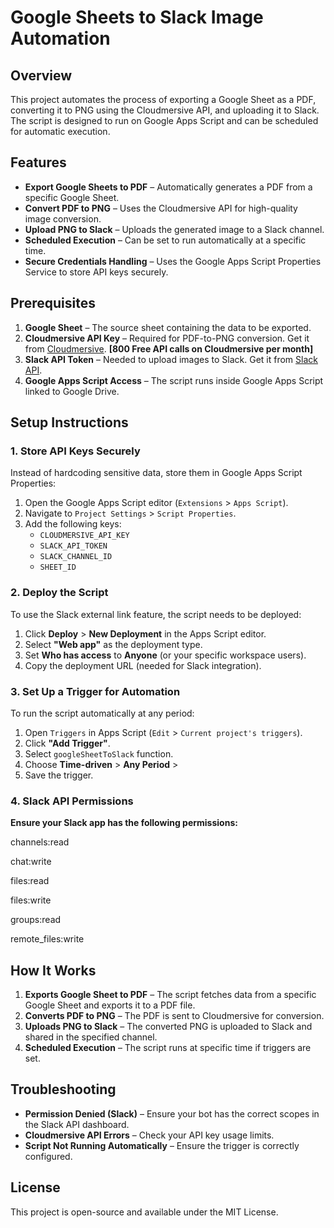 # Google Sheets to Slack Image Automation

## Overview

This project automates the process of exporting a Google Sheet as a PDF, converting it to PNG using the Cloudmersive API, and uploading it to Slack. The script is designed to run on Google Apps Script and can be scheduled for automatic execution.

## Features

- **Export Google Sheets to PDF** – Automatically generates a PDF from a specific Google Sheet.
- **Convert PDF to PNG** – Uses the Cloudmersive API for high-quality image conversion.
- **Upload PNG to Slack** – Uploads the generated image to a Slack channel.
- **Scheduled Execution** – Can be set to run automatically at a specific time.
- **Secure Credentials Handling** – Uses the Google Apps Script Properties Service to store API keys securely.

## Prerequisites

1. **Google Sheet** – The source sheet containing the data to be exported.
2. **Cloudmersive API Key** – Required for PDF-to-PNG conversion. Get it from [Cloudmersive](https://www.cloudmersive.com). ****[800 Free API calls on Cloudmersive per month]****
3. **Slack API Token** – Needed to upload images to Slack. Get it from [Slack API](https://api.slack.com/apps).
4. **Google Apps Script Access** – The script runs inside Google Apps Script linked to Google Drive.

## Setup Instructions

### 1. Store API Keys Securely
Instead of hardcoding sensitive data, store them in Google Apps Script Properties:

1. Open the Google Apps Script editor (`Extensions` > `Apps Script`).
2. Navigate to `Project Settings` > `Script Properties`.
3. Add the following keys:
   - `CLOUDMERSIVE_API_KEY`
   - `SLACK_API_TOKEN`
   - `SLACK_CHANNEL_ID`
   - `SHEET_ID`

### 2. Deploy the Script

To use the Slack external link feature, the script needs to be deployed:

1. Click **Deploy** > **New Deployment** in the Apps Script editor.
2. Select **"Web app"** as the deployment type.
3. Set **Who has access** to **Anyone** (or your specific workspace users).
4. Copy the deployment URL (needed for Slack integration).

### 3. Set Up a Trigger for Automation

To run the script automatically at any period:

1. Open `Triggers` in Apps Script (`Edit` > `Current project's triggers`).
2. Click **"Add Trigger"**.
3. Select `googleSheetToSlack` function.
4. Choose **Time-driven** > **Any Period** >
5. Save the trigger.

### 4. Slack API Permissions

**Ensure your Slack app has the following permissions:**
 
channels:read

chat:write

files:read

files:write

groups:read

remote_files:write

## How It Works

1. **Exports Google Sheet to PDF** – The script fetches data from a specific Google Sheet and exports it to a PDF file.
2. **Converts PDF to PNG** – The PDF is sent to Cloudmersive for conversion.
3. **Uploads PNG to Slack** – The converted PNG is uploaded to Slack and shared in the specified channel.
4. **Scheduled Execution** – The script runs at specific time if triggers are set.

## Troubleshooting

- **Permission Denied (Slack)** – Ensure your bot has the correct scopes in the Slack API dashboard.
- **Cloudmersive API Errors** – Check your API key usage limits.
- **Script Not Running Automatically** – Ensure the trigger is correctly configured.

## License

This project is open-source and available under the MIT License.
